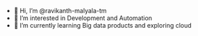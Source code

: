 - 👋 Hi, I’m @ravikanth-malyala-tm
- 👀 I’m interested in Development and Automation
- 🌱 I’m currently learning Big data products and exploring cloud
<!---
ravikanth-malyala-tm/ravikanth-malyala-tm is a ✨ special ✨ repository because its `README.md` (this file) appears on your GitHub profile.
You can click the Preview link to take a look at your changes.
--->
